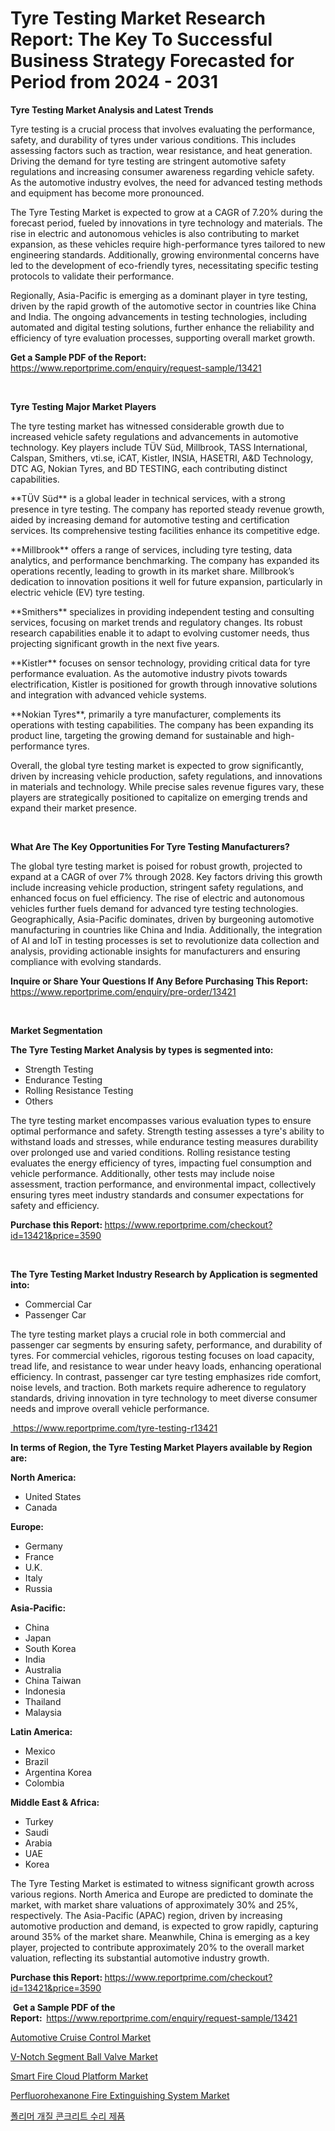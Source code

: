 <p><h1>Tyre Testing Market Research Report: The Key To Successful Business Strategy Forecasted for Period from 2024 - 2031</h1></p><p><strong>Tyre Testing Market Analysis and Latest Trends</strong></p>
<p><p>Tyre testing is a crucial process that involves evaluating the performance, safety, and durability of tyres under various conditions. This includes assessing factors such as traction, wear resistance, and heat generation. Driving the demand for tyre testing are stringent automotive safety regulations and increasing consumer awareness regarding vehicle safety. As the automotive industry evolves, the need for advanced testing methods and equipment has become more pronounced.</p><p>The Tyre Testing Market is expected to grow at a CAGR of 7.20% during the forecast period, fueled by innovations in tyre technology and materials. The rise in electric and autonomous vehicles is also contributing to market expansion, as these vehicles require high-performance tyres tailored to new engineering standards. Additionally, growing environmental concerns have led to the development of eco-friendly tyres, necessitating specific testing protocols to validate their performance. </p><p>Regionally, Asia-Pacific is emerging as a dominant player in tyre testing, driven by the rapid growth of the automotive sector in countries like China and India. The ongoing advancements in testing technologies, including automated and digital testing solutions, further enhance the reliability and efficiency of tyre evaluation processes, supporting overall market growth.</p></p>
<p><strong>Get a Sample PDF of the Report:&nbsp;</strong> <a href="https://www.reportprime.com/enquiry/request-sample/13421">https://www.reportprime.com/enquiry/request-sample/13421</a></p>
<p>&nbsp;</p>
<p><strong>Tyre Testing Major Market Players</strong></p>
<p><p>The tyre testing market has witnessed considerable growth due to increased vehicle safety regulations and advancements in automotive technology. Key players include TÜV Süd, Millbrook, TASS International, Calspan, Smithers, vti.se, iCAT, Kistler, INSIA, HASETRI, A&D Technology, DTC AG, Nokian Tyres, and BD TESTING, each contributing distinct capabilities.</p><p>**TÜV Süd** is a global leader in technical services, with a strong presence in tyre testing. The company has reported steady revenue growth, aided by increasing demand for automotive testing and certification services. Its comprehensive testing facilities enhance its competitive edge.</p><p>**Millbrook** offers a range of services, including tyre testing, data analytics, and performance benchmarking. The company has expanded its operations recently, leading to growth in its market share. Millbrook’s dedication to innovation positions it well for future expansion, particularly in electric vehicle (EV) tyre testing.</p><p>**Smithers** specializes in providing independent testing and consulting services, focusing on market trends and regulatory changes. Its robust research capabilities enable it to adapt to evolving customer needs, thus projecting significant growth in the next five years.</p><p>**Kistler** focuses on sensor technology, providing critical data for tyre performance evaluation. As the automotive industry pivots towards electrification, Kistler is positioned for growth through innovative solutions and integration with advanced vehicle systems.</p><p>**Nokian Tyres**, primarily a tyre manufacturer, complements its operations with testing capabilities. The company has been expanding its product line, targeting the growing demand for sustainable and high-performance tyres.</p><p>Overall, the global tyre testing market is expected to grow significantly, driven by increasing vehicle production, safety regulations, and innovations in materials and technology. While precise sales revenue figures vary, these players are strategically positioned to capitalize on emerging trends and expand their market presence.</p></p>
<p>&nbsp;</p>
<p><strong>What Are The Key Opportunities For Tyre Testing Manufacturers?</strong></p>
<p><p>The global tyre testing market is poised for robust growth, projected to expand at a CAGR of over 7% through 2028. Key factors driving this growth include increasing vehicle production, stringent safety regulations, and enhanced focus on fuel efficiency. The rise of electric and autonomous vehicles further fuels demand for advanced tyre testing technologies. Geographically, Asia-Pacific dominates, driven by burgeoning automotive manufacturing in countries like China and India. Additionally, the integration of AI and IoT in testing processes is set to revolutionize data collection and analysis, providing actionable insights for manufacturers and ensuring compliance with evolving standards.</p></p>
<p><strong>Inquire or Share Your Questions If Any Before Purchasing This Report:</strong> <a href="https://www.reportprime.com/enquiry/pre-order/13421">https://www.reportprime.com/enquiry/pre-order/13421</a></p>
<p>&nbsp;</p>
<p><strong>Market Segmentation</strong></p>
<p><strong>The Tyre Testing Market Analysis by types is segmented into:</strong></p>
<p><ul><li>Strength Testing</li><li>Endurance Testing</li><li>Rolling Resistance Testing</li><li>Others</li></ul></p>
<p><p>The tyre testing market encompasses various evaluation types to ensure optimal performance and safety. Strength testing assesses a tyre's ability to withstand loads and stresses, while endurance testing measures durability over prolonged use and varied conditions. Rolling resistance testing evaluates the energy efficiency of tyres, impacting fuel consumption and vehicle performance. Additionally, other tests may include noise assessment, traction performance, and environmental impact, collectively ensuring tyres meet industry standards and consumer expectations for safety and efficiency.</p></p>
<p><strong>Purchase this Report:&nbsp;</strong><a href="https://www.reportprime.com/checkout?id=13421&price=3590">https://www.reportprime.com/checkout?id=13421&price=3590</a></p>
<p>&nbsp;</p>
<p><strong>The Tyre Testing Market Industry Research by Application is segmented into:</strong></p>
<p><ul><li>Commercial Car</li><li>Passenger Car</li></ul></p>
<p><p>The tyre testing market plays a crucial role in both commercial and passenger car segments by ensuring safety, performance, and durability of tyres. For commercial vehicles, rigorous testing focuses on load capacity, tread life, and resistance to wear under heavy loads, enhancing operational efficiency. In contrast, passenger car tyre testing emphasizes ride comfort, noise levels, and traction. Both markets require adherence to regulatory standards, driving innovation in tyre technology to meet diverse consumer needs and improve overall vehicle performance.</p></p>
<p><a href="https://www.reportprime.com/tyre-testing-r13421">&nbsp;https://www.reportprime.com/tyre-testing-r13421</a></p>
<p><strong>In terms of Region, the Tyre Testing Market Players available by Region are:</strong></p>
<p>
    <p> <strong> North America: </strong>
        <ul>
            <li>United States</li>
            <li>Canada</li>
        </ul>
        </p> 
    <p> <strong> Europe: </strong>
        <ul>
            <li>Germany</li>
            <li>France</li>
            <li>U.K.</li>
            <li>Italy</li>
            <li>Russia</li>
        </ul>
        </p> 
    <p> <strong> Asia-Pacific: </strong>
        <ul>
            <li>China</li>
            <li>Japan</li>
            <li>South Korea</li>
            <li>India</li>
            <li>Australia</li>
            <li>China Taiwan</li>
            <li>Indonesia</li>
            <li>Thailand</li>
            <li>Malaysia</li>
        </ul>
        </p> 
    <p> <strong> Latin America: </strong>
        <ul>
            <li>Mexico</li>
            <li>Brazil</li>
            <li>Argentina Korea</li>
            <li>Colombia</li>
        </ul>
        </p> 
    <p> <strong> Middle East & Africa: </strong>
        <ul>
            <li>Turkey</li>
            <li>Saudi</li>
            <li>Arabia</li>
            <li>UAE</li>
            <li>Korea</li>
        </ul>
    </p>
    </p>
<p><p>The Tyre Testing Market is estimated to witness significant growth across various regions. North America and Europe are predicted to dominate the market, with market share valuations of approximately 30% and 25%, respectively. The Asia-Pacific (APAC) region, driven by increasing automotive production and demand, is expected to grow rapidly, capturing around 35% of the market share. Meanwhile, China is emerging as a key player, projected to contribute approximately 20% to the overall market valuation, reflecting its substantial automotive industry growth.</p></p>
<p><strong>Purchase this Report: </strong><a href="https://www.reportprime.com/checkout?id=13421&price=3590">https://www.reportprime.com/checkout?id=13421&price=3590</a></p>
<p>&nbsp;<strong>Get a Sample PDF of the Report:&nbsp;&nbsp;</strong><a href="https://www.reportprime.com/enquiry/request-sample/13421">https://www.reportprime.com/enquiry/request-sample/13421</a></p>
<p><strong></strong></p>
<p><p><a href="https://www.linkedin.com/pulse/automotive-cruise-control-industry-analysis-report-its-market-l6jpe?trackingId=WU6r%2BnZ3R3yu%2BJFeeGiDOQ%3D%3D">Automotive Cruise Control Market</a></p><p><a href="https://issuu.com/reportprime-2/docs/v-notch-segment-ball-valve-market-s_ebca27b9e9696e">V-Notch Segment Ball Valve Market</a></p><p><a href="https://medium.com/@daveblock12/the-global-smart-fire-cloud-platform-market-identifies-drivers-restraints-opportunities-and-eb89e146791c">Smart Fire Cloud Platform Market</a></p><p><a href="https://medium.com/@eliasman59/this-report-on-perfluorohexanone-fire-extinguishing-system-market-is-a-comprehensive-analysis-of-f88d9d571fbb">Perfluorohexanone Fire Extinguishing System Market</a></p><p><a href="https://medium.com/@adsogvwv75/%EC%84%B8%EA%B3%84-polymer-modified-concrete-repair-products-market-%EC%9D%80-2024%EC%97%90%EC%84%9C-2031%EB%A1%9C-%EC%97%B0%ED%8F%89%EA%B7%A0-%EC%A6%9D%EA%B0%80%EC%9C%A8%EC%9D%84-%EB%B3%B4%EC%9D%BC-%EA%B2%83%EC%9C%BC%EB%A1%9C-%EC%98%88%EC%83%81%EB%90%A9%EB%8B%88%EB%8B%A4-07b909533b21?postPublishedType=initial">폴리머 개질 콘크리트 수리 제품</a></p></p>